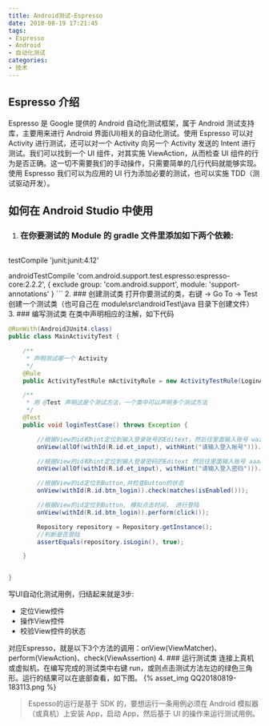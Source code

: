 ```yaml
---
title: Android测试-Espresso
date: 2018-08-19 17:21:45
tags:
- Espresso
- Android
- 自动化测试
categories:
- 技术
---
```

## Espresso 介绍
Espresso 是 Google 提供的 Android 自动化测试框架，属于 Android 测试支持库，主要用来进行 Android 界面(UI)相关的自动化测试。使用 Espresso 可以对 Activity 进行测试，还可以对一个 Activity 向另一个 Activity 发送的 Intent 进行测试。我们可以找到一个 UI 组件，对其实施 ViewAction，从而检查 UI 组件的行为是否正确。这一切不需要我们的手动操作，只需要简单的几行代码就能够实现。使用 Espresso 我们可以为应用的 UI 行为添加必要的测试，也可以实施 TDD（测试驱动开发）。

## 如何在 Android Studio 中使用
1. ### 在你要测试的 Module 的 gradle 文件里添加如下两个依赖:
	```
testCompile 'junit:junit:4.12'

androidTestCompile 'com.android.support.test.espresso:espresso-core:2.2.2', {
        exclude group: 'com.android.support', module: 'support-annotations'
}
	```
2. ### 创建测试类
打开你要测试的类，右键 -> Go To -> Test 创建一个测试类（也可自己在 module\src\androidTest\java 目录下创建文件）
3. ### 编写测试类
在类中声明相应的注解，如下代码
```java
@RunWith(AndroidJUnit4.class)
public class MainActivityTest {

    /**
     * 声明测试哪一个 Activity
     */
    @Rule
    public ActivityTestRule mActivityRule = new ActivityTestRule(LoginActivity.class);

    /**
     * 用 @Test 声明这是个测试方法，一个类中可以声明多个测试方法
     */
    @Test
    public void loginTestCase() throws Exception {

        //根据View的id和hint定位到输入登录账号的Editext，然后往里面输入账号 wairdell
        onView(allOf(withId(R.id.et_input), withHint("请输入登入帐号"))).perform(replaceText("wairdell"));

        //根据View的id和hint定位到输入登录密码的Editext 然后往里面输入账号 aaaaaa
        onView(allOf(withId(R.id.et_input), withHint("请输入登入密码"))).perform(replaceText("aaaaaa"));

        //根据View的id定位到Button,并检查Button的状态
        onView(withId(R.id.btn_login)).check(matches(isEnabled()));

        //根据View的id定位到Button, 模拟点击时间， 进行登陆
        onView(withId(R.id.btn_login)).perform(click());

        Repository repository = Repository.getInstance();
        //判断是否登陆
        assertEquals(repository.isLogin(), true);

    }


}
```

写UI自动化测试用例，归结起来就是3步:
* 定位View控件
* 操作View控件
* 校验View控件的状态

对应Espresso，就是以下3个方法的调用：onView(ViewMatcher)、perform(ViewAction)、check(ViewAssertion)
4. ### 运行测试类
连接上真机或虚拟机，在编写完成的测试类中右键 run，或则点击测试方法左边的绿色三角形。运行的结果可以在底部查看，如下图。
{% asset_img QQ20180819-183113.png %}

> Espesso的运行是基于 SDK 的，要想运行一条用例必须在 Android 模拟器（或真机）上安装 App，启动 App，然后基于 UI 的操作来运行测试用例。

	